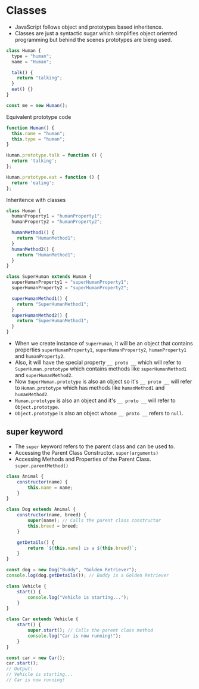 # Classes

- JavaScript follows object and prototypes based inheritence.
- Classes are just a syntactic sugar which simplifies object oriented programming but behind the scenes prototypes are bieng used.

``` javascript
class Human {
  type = "human";
  name = "Human";

  talk() {
    return "talking";
  }
  eat() {}
}

const me = new Human();
```

Equivalent prototype code

``` javascript
function Human() {
  this.name = "human";
  this.type = "human";
}

Human.prototype.talk = function () {
  return 'talking';
};

Human.prototype.eat = function () {
  return 'eating';
};
```

Inheritence with classes

``` javascript
class Human {
  humanProperty1 = "humanProperty1";
  humanProperty2 = "humanProperty2";

  humanMethod1() {
    return "HumanMethod1";
  }
  humanMethod2() {
    return "HumanMethod1";
  }
}

class SuperHuman extends Human {
  superHumanProperty1 = "superHumanProperty1";
  superHumanProperty2 = "superHumanProperty2";

  superHumanMethod1() {
    return "SuperHumanMethod1";
  }
  superHumanMethod2() {
    return "SuperHumanMethod1";
  }
}

```

- When we create instance of `SuperHuman`, it will be an object that contains properties `superHumanProperty1`, `superHumanProperty2`, `humanProperty1` and `humanProperty2`.
- Also, it will have the special property `__ proto __` which will refer to `SuperHuman.prototype` which contains methods like `superHumanMethod1` and `superHumanMethod2`.
- Now `SuperHuman.prototype` is also an object so it's `__ proto __` will refer to `Human.prototype` which has methods like `humanMethod1` and `humanMethod2`.
- `Human.prototype` is also an object and it's `__ proto __` will refer to `Object.prototype`.
- `Object.prototype` is also an object whose `__ proto __` refers to `null`.

## super keyword

- The `super` keyword refers to the parent class and can be used to.
- Accessing the Parent Class Constructor. `super(arguments)`
- Accessing Methods and Properties of the Parent Class. `super.parentMethod()`

``` javascript
class Animal {
    constructor(name) {
        this.name = name;
    }
}

class Dog extends Animal {
    constructor(name, breed) {
        super(name); // Calls the parent class constructor
        this.breed = breed;
    }

    getDetails() {
        return `${this.name} is a ${this.breed}`;
    }
}

const dog = new Dog("Buddy", "Golden Retriever");
console.log(dog.getDetails()); // Buddy is a Golden Retriever

```


``` javascript
class Vehicle {
    start() {
        console.log("Vehicle is starting...");
    }
}

class Car extends Vehicle {
    start() {
        super.start(); // Calls the parent class method
        console.log("Car is now running!");
    }
}

const car = new Car();
car.start();
// Output:
// Vehicle is starting...
// Car is now running!

```
